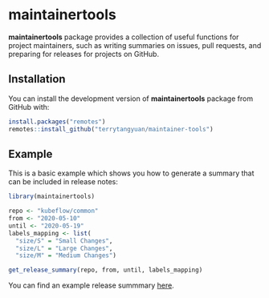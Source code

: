 # maintainertools


**maintainertools** package provides a collection of useful functions for project maintainers, such as writing summaries on issues, pull requests, and preparing for releases for projects on GitHub.

## Installation

You can install the development version of **maintainertools** package from GitHub with:

```r
install.packages("remotes")
remotes::install_github("terrytangyuan/maintainer-tools")
```


## Example

This is a basic example which shows you how to generate a summary that can be included in release notes:

``` r
library(maintainertools)

repo <- "kubeflow/common"
from <- "2020-05-10"
until <- "2020-05-19"
labels_mapping <- list(
  "size/S" = "Small Changes",
  "size/L" = "Large Changes",
  "size/M" = "Medium Changes")

get_release_summary(repo, from, until, labels_mapping)
```

You can find an example release summmary [here](./tests/testthat/resources/example-release-notes.md).
